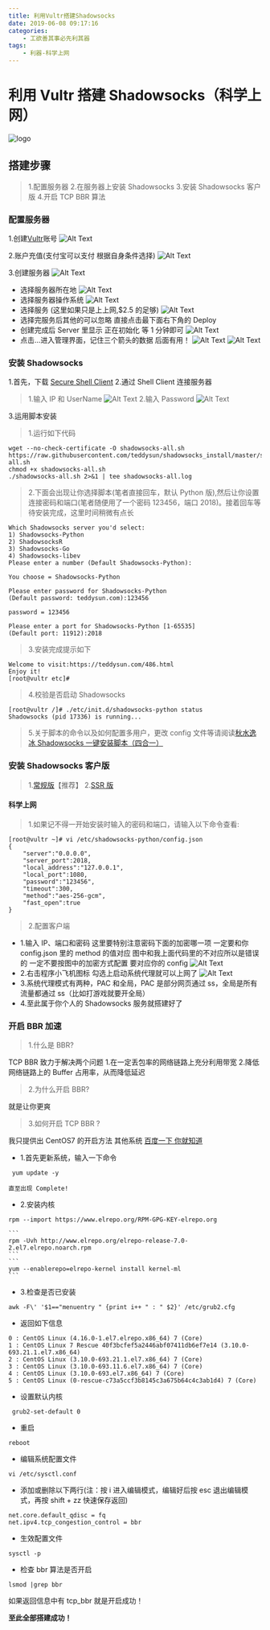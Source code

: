 ```yaml
---
title: 利用Vultr搭建Shadowsocks
date: 2019-06-08 09:17:16
categories:
    - 工欲善其事必先利其器
tags:
    - 利器-科学上网
---
```


# 利用 Vultr 搭建 Shadowsocks（科学上网）

![logo](1.png)

<!-- more -->

## 搭建步骤

> 1.配置服务器 2.在服务器上安装 Shadowsocks 3.安装 Shadowsocks 客户版 4.开启 TCP BBR 算法

### 配置服务器

1.创建[Vultr](https://www.vultr.com/)账号
![Alt Text](2.png)

2.账户充值(支付宝可以支付 根据自身条件选择)
![Alt Text](8.png)

3.创建服务器
![Alt Text](3.png)

- 选择服务器所在地
  ![Alt Text](4.png)
- 选择服务器操作系统
  ![Alt Text](5.png)
- 选择服务 (这里如果只是上上网,\$2.5 的足够)
  ![Alt Text](6.png)
- 选择完服务后其他的可以忽略 直接点击最下面右下角的 Deploy
- 创建完成后 Server 里显示 正在初始化 等 1 分钟即可
  ![Alt Text](7.png)
- 点击...进入管理界面，记住三个箭头的数据 后面有用！
  ![Alt Text](10.png)
  ![Alt Text](11.png)

### 安装 Shadowsocks

1.首先，下载 [Secure Shell Client](http://ultra.pr.erau.edu/~jaffem/tutorial/SSH_secure_shell_client.htm) 2.通过 Shell Client 连接服务器

> 1.输入 IP 和 UserName
> ![Alt Text](14.png) 2.输入 Password
> ![Alt Text](13.png)

3.运用脚本安装

> 1.运行如下代码

```
wget --no-check-certificate -O shadowsocks-all.sh https://raw.githubusercontent.com/teddysun/shadowsocks_install/master/shadowsocks-all.sh
chmod +x shadowsocks-all.sh
./shadowsocks-all.sh 2>&1 | tee shadowsocks-all.log
```

> 2.下面会出现让你选择脚本(笔者直接回车，默认 Python 版),然后让你设置连接密码和端口(笔者随便用了一个密码 123456，端口 2018)。接着回车等待安装完成，这里时间稍微有点长

```
Which Shadowsocks server you'd select:
1) Shadowsocks-Python
2) ShadowsocksR
3) Shadowsocks-Go
4) Shadowsocks-libev
Please enter a number (Default Shadowsocks-Python):

You choose = Shadowsocks-Python

Please enter password for Shadowsocks-Python
(Default password: teddysun.com):123456

password = 123456

Please enter a port for Shadowsocks-Python [1-65535]
(Default port: 11912):2018
```

> 3.安装完成提示如下

```
Welcome to visit:https://teddysun.com/486.html
Enjoy it!
[root@vultr etc]#
```

> 4.校验是否启动 Shadowsocks

```
[root@vultr /]# ./etc/init.d/shadowsocks-python status
Shadowsocks (pid 17336) is running...
```

> 5.关于脚本的命令以及如何配置多用户，更改 config 文件等请阅读[秋水逸冰 Shadowsocks 一键安装脚本（四合一）](https://teddysun.com/486.html)

### 安装 Shadowsocks 客户版

> 1.[常规版](https://github.com/shadowsocks/shadowsocks-windows/releases)【推荐】 2.[SSR 版](https://github.com/shadowsocksrr/shadowsocksr-csharp/releases)

#### 科学上网

> 1.如果记不得一开始安装时输入的密码和端口，请输入以下命令查看:

```
[root@vultr ~]# vi /etc/shadowsocks-python/config.json
{
    "server":"0.0.0.0",
    "server_port":2018,
    "local_address":"127.0.0.1",
    "local_port":1080,
    "password":"123456",
    "timeout":300,
    "method":"aes-256-gcm",
    "fast_open":true
}

```

> 2.配置客户端

- 1.输入 IP、端口和密码 这里要特别注意密码下面的加密哪一项 一定要和你 config.json 里的 method 的值对应 图中和我上面代码里的不对应所以是错误的 一定不要按图中的加密方式配置 要对应你的 config
  ![Alt Text](12.png)
- 2.右击程序小飞机图标 勾选上启动系统代理就可以上网了
  ![Alt Text](15.png)
- 3.系统代理模式有两种，PAC 和全局，PAC 是部分网页通过 ss，全局是所有流量都通过 ss（比如打游戏就要开全局）
- 4.至此属于你个人的 Shadowsocks 服务就搭建好了

### 开启 BBR 加速

> 1.什么是 BBR?

TCP BBR 致力于解决两个问题 1.在一定丢包率的网络链路上充分利用带宽 2.降低网络链路上的 Buffer 占用率，从而降低延迟

> 2.为什么开启 BBR?

就是让你更爽

> 3.如何开启 TCP BBR ?

我只提供出 CentOS7 的开启方法 其他系统 [百度一下 你就知道](https://www.baidu.com/)

- 1.首先更新系统，输入一下命令

```
 yum update -y
```

    直至出现 Complete!

- 2.安装内核

```
rpm --import https://www.elrepo.org/RPM-GPG-KEY-elrepo.org
```

    ```
    rpm -Uvh http://www.elrepo.org/elrepo-release-7.0-2.el7.elrepo.noarch.rpm
    ```
    ```
    yum --enablerepo=elrepo-kernel install kernel-ml
    ```

- 3.检查是否已安装

```
awk -F\' '$1=="menuentry " {print i++ " : " $2}' /etc/grub2.cfg
```

- 返回如下信息

```
0 : CentOS Linux (4.16.0-1.el7.elrepo.x86_64) 7 (Core)
1 : CentOS Linux 7 Rescue 40f3bcfef5a2446abf07411db6ef7e14 (3.10.0-693.21.1.el7.x86_64)
2 : CentOS Linux (3.10.0-693.21.1.el7.x86_64) 7 (Core)
3 : CentOS Linux (3.10.0-693.11.6.el7.x86_64) 7 (Core)
4 : CentOS Linux (3.10.0-693.el7.x86_64) 7 (Core)
5 : CentOS Linux (0-rescue-c73a5ccf3b8145c3a675b64c4c3ab1d4) 7 (Core)
```

- 设置默认内核

```
 grub2-set-default 0
```

- 重启

```
reboot
```

- 编辑系统配置文件

```
vi /etc/sysctl.conf
```

- 添加或删除以下两行(注：按 i 进入编辑模式，编辑好后按 esc 退出编辑模式，再按 shift + zz 快速保存返回)

```
net.core.default_qdisc = fq
net.ipv4.tcp_congestion_control = bbr
```

- 生效配置文件

```
sysctl -p
```

- 检查 bbr 算法是否开启

```
lsmod |grep bbr
```

如果返回信息中有 tcp_bbr 就是开启成功！

**至此全部搭建成功！**
